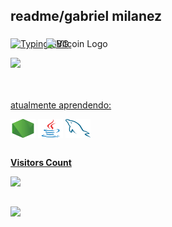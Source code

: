 ## readme/gabriel milanez

<p>
  <a href="https://git.io/typing-svg">
    <img src="https://readme-typing-svg.herokuapp.com/?color=FFF&size=35&width=1000&lines=Hello+there,+my+name+is+Gabriel+Milanez;Im+16;Im+from+São+Paulo;Be+Free!+p2p+" alt="Typing SVG">
  </a>
  <img src="https://cryptologos.cc/logos/bitcoin-btc-logo.png?v=025" alt="Bitcoin Logo" height="35" style="margin-left: -40px; margin-top: 5px;" />
</p>

<div>
  <a href="https://github.com/gmilanezz">
    <img height="180em" src="https://github-readme-stats.vercel.app/api/top-langs/?username=gmilanezz&layout=compact&langs_count=7&theme=calm"/>
</div><br><br>

<p>atualmente aprendendo:</p>
  
<div style="display: inline-block">
  <img align="center" alt="gmilanezz-nodejs" height="30" width="40" src="https://raw.githubusercontent.com/devicons/devicon/master/icons/nodejs/nodejs-original.svg">
  <img align="center" alt="gmilanezz-java" height="30" width="40" src="https://raw.githubusercontent.com/devicons/devicon/master/icons/java/java-original.svg">
  <img align="center" alt="gmilanezz-sql" height="30" width="40" src="https://raw.githubusercontent.com/devicons/devicon/master/icons/mysql/mysql-original.svg">
</div><br>

<div>
<br><p><b>Visitors Count</b></p>  
<p><img src="https://profile-counter.glitch.me/{gmilanezz}/count.svg" /></p> 
</div>

##

<div> 
  <a href="https://www.linkedin.com/in/gabrielmilanez" target="_blank">
    <img src="https://img.shields.io/badge/-LinkedIn-%230077B5?style=for-the-badge&logo=linkedin&logoColor=white" target="_blank">
  </a> 
</div>
